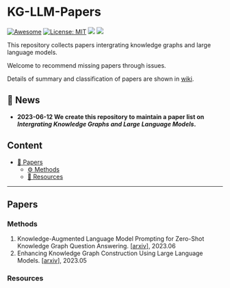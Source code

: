 # KG-LLM-Papers
[![Awesome](https://awesome.re/badge.svg)](https://github.com/zjukg/KG-LLM-Papers) 
[![License: MIT](https://img.shields.io/badge/License-MIT-green.svg)](https://github.com/zjukg/KG-LLM-Papers/blob/main/LICENSE)
![](https://img.shields.io/github/last-commit/zjukg/KG-LLM-Papers?color=green) 
![](https://img.shields.io/badge/PRs-Welcome-red) 

This repository collects papers intergrating knowledge graphs and large language models.

Welcome to recommend missing papers through issues. 

Details of summary and classification of papers are shown in [wiki](https://github.com/zjukg/KG-LLM-Papers/wiki).

## 🔔 News
- **2023-06-12 We create this repository to maintain a paper list on *Intergrating Knowledge Graphs and Large Language Models*.**

## Content
- [📜 Papers](#papers)
  - [⚙ Methods](#methods)
  - [🧰 Resources](#resources)

---

##  Papers
 
### Methods
1. Knowledge-Augmented Language Model Prompting for Zero-Shot Knowledge Graph Question Answering. \[[arxiv](https://arxiv.org/pdf/2306.04136.pdf)\], 2023.06
2. Enhancing Knowledge Graph Construction Using Large Language Models. \[[arxiv](https://arxiv.org/pdf/2305.04676)\], 2023.05


### Resources
